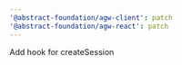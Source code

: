 ```yaml
---
'@abstract-foundation/agw-client': patch
'@abstract-foundation/agw-react': patch
---
```


Add hook for createSession
